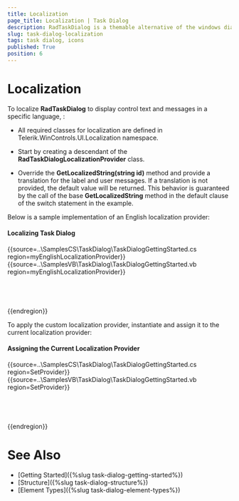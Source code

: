 ```yaml
---
title: Localization
page_title: Localization | Task Dialog
description: RadTaskDialog is a themable alternative of the windows dialog boxes and the newly released TaskDialog for .NET 5.
slug: task-dialog-localization
tags: task dialog, icons
published: True
position: 6 
---
```


# Localization

To localize **RadTaskDialog** to display control text and messages in a specific language, :

* All required classes for localization are defined in Telerik.WinControls.UI.Localization namespace.

* Start by creating a descendant of the **RadTaskDialogLocalizationProvider** class.

* Override the **GetLocalizedString(string id)** method and provide a translation for the label and user messages. If a translation is not provided, the default value will be returned. This behavior is guaranteed by the call of the base **GetLocalizedString** method in the default clause of the switch statement in the example.

Below is a sample implementation of an English localization provider:

#### Localizing Task Dialog

{{source=..\SamplesCS\TaskDialog\TaskDialogGettingStarted.cs region=myEnglishLocalizationProvider}} 
{{source=..\SamplesVB\TaskDialog\TaskDialogGettingStarted.vb region=myEnglishLocalizationProvider}}

````C#
     

````
````VB.NET
  

````

{{endregion}}

To apply the custom localization provider, instantiate and assign it to the current localization provider:

#### Assigning the Current Localization Provider

{{source=..\SamplesCS\TaskDialog\TaskDialogGettingStarted.cs region=SetProvider}} 
{{source=..\SamplesVB\TaskDialog\TaskDialogGettingStarted.vb region=SetProvider}}

````C#
     

````
````VB.NET
  

````

{{endregion}}

# See Also

* [Getting Started]({%slug task-dialog-getting-started%})
* [Structure]({%slug task-dialog-structure%})
* [Element Types]({%slug task-dialog-element-types%})
 
        
